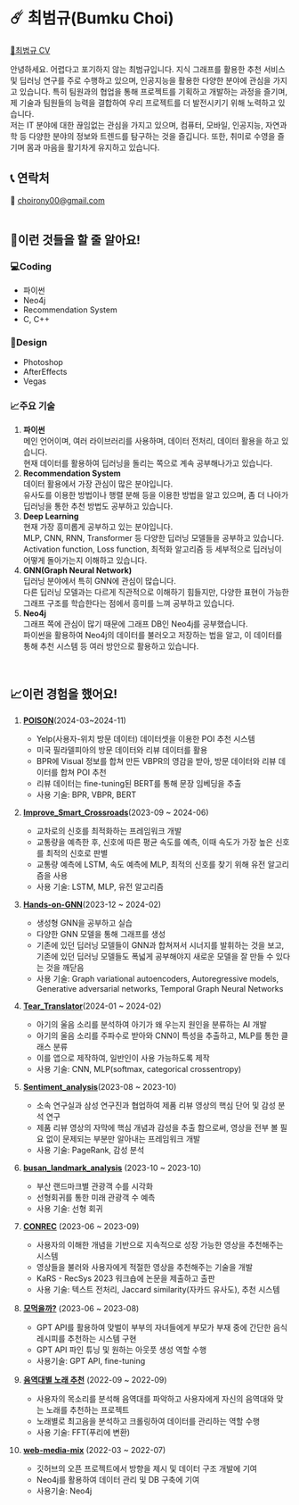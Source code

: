 # ☄️ 최범규(Bumku Choi)

[📄최범규 CV](https://github.com/choibumku00/choibumku00/files/15219670/CV.pdf)

안녕하세요. 어렵다고 포기하지 않는 최범규입니다.
지식 그래프를 활용한 추천 서비스 및 딥러닝 연구를 주로 수행하고 있으며, 인공지능을 활용한 다양한 분야에 관심을 가지고 있습니다. 특히 팀원과의 협업을 통해 프로젝트를 기획하고 개발하는 과정을 즐기며, 제 기술과 팀원들의 능력을 결합하여 우리 프로젝트를 더 발전시키기 위해 노력하고 있습니다.  
저는 IT 분야에 대한 끊임없는 관심을 가지고 있으며, 컴퓨터, 모바일, 인공지능, 자연과학 등 다양한 분야의 정보와 트렌드를 탐구하는 것을 즐깁니다. 또한, 취미로 수영을 즐기며 몸과 마음을 활기차게 유지하고 있습니다.

## 📞 연락처

📧 choirony00@gmail.com  
<br>

## 🔎이런 것들을 할 줄 알아요!

### 💻Coding

- 파이썬
- Neo4j
- Recommendation System
- C, C++

### 🎨Design

- Photoshop
- AfterEffects
- Vegas

### 📈주요 기술
1. **파이썬**  
메인 언어이며, 여러 라이브러리를 사용하며, 데이터 전처리, 데이터 활용을 하고 있습니다.  
현재 데이터를 활용하여 딥러닝을 돌리는 쪽으로 계속 공부해나가고 있습니다.
3. **Recommendation System**  
데이터 활용에서 가장 관심이 많은 분야입니다.  
유사도를 이용한 방법이나 행렬 분해 등을 이용한 방법을 알고 있으며, 좀 더 나아가 딥러닝을 통한 추천 방법도 공부하고 있습니다.
5. **Deep Learning**  
현재 가장 흥미롭게 공부하고 있는 분야입니다.  
MLP, CNN, RNN, Transformer 등 다양한 딥러닝 모델들을 공부하고 있습니다.  
Activation function, Loss function, 최적화 알고리즘 등 세부적으로 딥러닝이 어떻게 돌아가는지 이해하고 있습니다. 
7. **GNN(Graph Neural Network)**  
딥러닝 분야에서 특히 GNN에 관심이 많습니다.  
다른 딥러닝 모델과는 다르게 직관적으로 이해하기 힘들지만, 다양한 표현이 가능한 그래프 구조를 학습한다는 점에서 흥미를 느껴 공부하고 있습니다.
9. **Neo4j**  
그래프 쪽에 관심이 많기 때문에 그래프 DB인 Neo4j를 공부했습니다.  
파이썬을 활용하여 Neo4j의 데이터를 불러오고 저장하는 법을 알고, 이 데이터를 통해 추천 시스템 등 여러 방안으로 활용하고 있습니다.

<br>

## 📈이런 경험을 했어요!
1. **[POISON](https://github.com/orgs/DAU-FAIRDAY-TEAM6/repositories)**(2024-03~2024-11)
    - Yelp(사용자-위치 방문 데이터) 데이터셋을 이용한 POI 추천 시스템
    - 미국 필라델피아의 방문 데이터와 리뷰 데이터를 활용
    - BPR에 Visual 정보를 합쳐 만든 VBPR의 영감을 받아, 방문 데이터와 리뷰 데이터를 합쳐 POI 추천
    - 리뷰 데이터는 fine-tuning된 BERT를 통해 문장 임베딩을 추출
    - 사용 기술: BPR, VBPR, BERT
    
2. **[Improve_Smart_Crossroads](https://github.com/choibumku00/Improve_Smart_Crossroads)**(2023-09 ~ 2024-06)
    - 교차로의 신호를 최적화하는 프레임워크 개발
    - 교통량을 예측한 후, 신호에 따른 평균 속도를 예측, 이때 속도가 가장 높은 신호를 최적의 신호로 판별
    - 교통량 예측에 LSTM, 속도 예측에 MLP, 최적의 신호를 찾기 위해 유전 알고리즘을 사용
    - 사용 기술: LSTM, MLP, 유전 알고리즘
    
3. **[Hands-on-GNN](https://github.com/choibumku00/Hands-on-GNN)**(2023-12 ~ 2024-02)
    - 생성형 GNN을 공부하고 실습
    - 다양한 GNN 모델을 통해 그래프를 생성
    - 기존에 있던 딥러닝 모델들이 GNN과 합쳐져서 시너지를 발휘하는 것을 보고, 기존에 있던 딥러닝 모델들도 폭넓게 공부해야지 새로운 모델을 잘 만들 수 있다는 것을 깨닫음
    - 사용 기술: Graph variational autoencoders, Autoregressive models, Generative adversarial networks, Temporal Graph Neural Networks
    
4. **[Tear_Translator](https://github.com/hyeyeoung/Tear_Translator)**(2024-01 ~ 2024-02)
    - 아기의 울음 소리를 분석하여 아기가 왜 우는지 원인을 분류하는 AI 개발
    - 아기의 울음 소리를 주파수로 받아와 CNN이 특성을 추출하고, MLP를 통한 클래스 분류
    - 이를 앱으로 제작하여, 일반인이 사용 가능하도록 제작
    - 사용 기술: CNN, MLP(softmax, categorical crossentropy)
    
5. **[Sentiment_analysis](https://github.com/choibumku00/Sentiment_analysis)**(2023-08 ~ 2023-10)
    - 소속 연구실과 삼성 연구진과 협업하여 제품 리뷰 영상의 핵심 단어 및 감성 분석 연구
    - 제품 리뷰 영상의 자막에 핵심 개념과 감성을 추출 함으로써, 영상을 전부 볼 필요 없이 문제되는 부분만 알아내는 프레임워크 개발
    - 사용 기술: PageRank, 감성 분석
    
6. **[busan_landmark_analysis](https://github.com/choibumku00/busan_landmark_analysis#busan_landmark_analysis)** (2023-10 ~ 2023-10)
    - 부산 랜드마크별 관광객 수를 시각화
    - 선형회귀를 통한 미래 관광객 수 예측
    - 사용 기술: 선형 회귀
    
7. **[CONREC](https://github.com/datascience-labs/conrec)** (2023-06 ~ 2023-09)
    - 사용자의 이해한 개념을 기반으로 지속적으로 성장 가능한 영상을 추천해주는 시스템
    - 영상들을 불러와 사용자에게 적절한 영상을 추천해주는 기술을 개발
    - KaRS - RecSys 2023 워크숍에 논문을 제출하고 출판
    - 사용 기술: 텍스트 전처리, Jaccard similarity(자카드 유사도), 추천 시스템
    
8. **[모먹을까?](https://github.com/2023-Busan-Hackathon/Busan-Hackathon-team4-backend-MVC)** (2023-06 ~ 2023-08)
    - GPT API를 활용하여 맞벌이 부부의 자녀들에게 부모가 부재 중에 간단한 음식 레시피를 추천하는 시스템 구현
    - GPT API 파인 튜닝 및 원하는 아웃풋 생성 역할 수행
    - 사용기술: GPT API, fine-tuning
    
9. **[음역대별 노래 추천](https://github.com/TinyFrogs/HACKATHON3)** (2022-09 ~ 2022-09)
    - 사용자의 목소리를 분석해 음역대를 파악하고 사용자에게 자신의 음역대와 맞는 노래를 추천하는 프로젝트
    - 노래별로 최고음을 분석하고 크롤링하여 데이터를 관리하는 역할 수행
    - 사용 기술: FFT(푸리에 변환)
    
10. **[web-media-mix](https://github.com/chunsejin/web-media-mix)** (2022-03 ~ 2022-07)
    - 깃허브의 오픈 프로젝트에서 방향을 제시 및 데이터 구조 개발에 기여
    - Neo4j를 활용하여 데이터 관리 및 DB 구축에 기여
    - 사용기술: Neo4j
